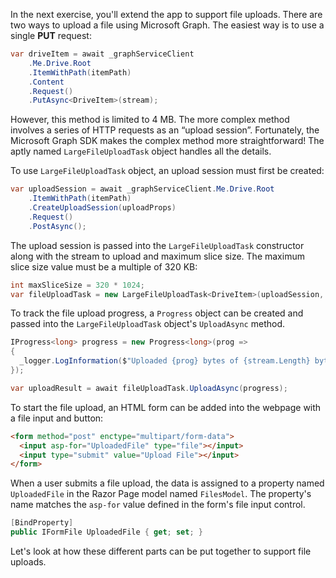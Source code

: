 In the next exercise, you'll extend the app to support file uploads. There are two ways to upload a file using Microsoft Graph. The easiest way is to use a single **PUT** request:

```csharp
var driveItem = await _graphServiceClient
    .Me.Drive.Root
    .ItemWithPath(itemPath)
    .Content
    .Request()
    .PutAsync<DriveItem>(stream);
```

However, this method is limited to 4 MB. The more complex method involves a series of HTTP requests as an “upload session”. Fortunately, the Microsoft Graph SDK makes the complex method more straightforward! The aptly named `LargeFileUploadTask` object handles all the details.

To use `LargeFileUploadTask` object, an upload session must first be created:

```csharp
var uploadSession = await _graphServiceClient.Me.Drive.Root
    .ItemWithPath(itemPath)
    .CreateUploadSession(uploadProps)
    .Request()
    .PostAsync();
```

The upload session is passed into the `LargeFileUploadTask` constructor along with the stream to upload and maximum slice size. The maximum slice size value must be a multiple of 320 KB:

```csharp
int maxSliceSize = 320 * 1024;
var fileUploadTask = new LargeFileUploadTask<DriveItem>(uploadSession, stream, maxSliceSize);
```

To track the file upload progress, a `Progress` object can be created and passed into the `LargeFileUploadTask` object's `UploadAsync` method.

```csharp
IProgress<long> progress = new Progress<long>(prog =>
{
  _logger.LogInformation($"Uploaded {prog} bytes of {stream.Length} bytes");
});

var uploadResult = await fileUploadTask.UploadAsync(progress);
```

To start the file upload, an HTML form can be added into the webpage with a file input and button:

```html
<form method="post" enctype="multipart/form-data">
  <input asp-for="UploadedFile" type="file"></input>
  <input type="submit" value="Upload File"></input>
</form>
```

When a user submits a file upload, the data is assigned to a property named `UploadedFile` in the Razor Page model named `FilesModel`. The property's name matches the `asp-for` value defined in the form's file input control.

```csharp
[BindProperty]
public IFormFile UploadedFile { get; set; }
```

Let's look at how these different parts can be put together to support file uploads.

